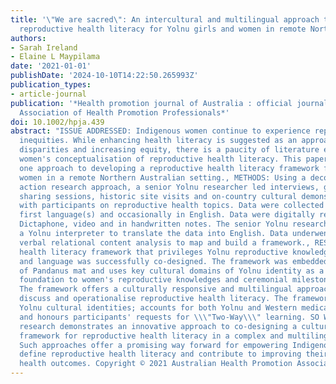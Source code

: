 ```yaml
---
title: '\"We are sacred\": An intercultural and multilingual approach to understanding
  reproductive health literacy for Yolnu girls and women in remote Northern Australia.'
authors:
- Sarah Ireland
- Elaine L Maypilama
date: '2021-01-01'
publishDate: '2024-10-10T14:22:50.265993Z'
publication_types:
- article-journal
publication: '*Health promotion journal of Australia : official journal of Australian
  Association of Health Promotion Professionals*'
doi: 10.1002/hpja.439
abstract: "ISSUE ADDRESSED: Indigenous women continue to experience reproductive health
  inequities. While enhancing health literacy is suggested as an approach for reducing
  disparities and increasing equity, there is a paucity of literature exploring Indigenous
  women's conceptualisation of reproductive health literacy. This paper demonstrates
  one approach to developing a reproductive health literacy framework for Yolnu (Indigenous)
  women in a remote Northern Australian setting., METHODS: Using a decolonising participatory
  action research approach, a senior Yolnu researcher led interviews, group story
  sharing sessions, historic site visits and on-country cultural demonstration sessions
  with participants on reproductive health topics. Data were collected in the participants'
  first language(s) and occasionally in English. Data were digitally recorded on camera,
  Dictaphone, video and in handwritten notes. The senior Yolnu researcher worked with
  a Yolnu interpreter to translate the data into English. Data underwent a progressive
  verbal relational content analysis to map and build a framework., RESULTS: A reproductive
  health literacy framework that privileges Yolnu reproductive knowledge, practices
  and language was successfully co-designed. The framework was embedded in the metaphor
  of Pandanus mat and uses key cultural domains of Yolnu identity as a connecting
  foundation to women's reproductive knowledges and ceremonial milestones., CONCLUSIONS:
  The framework offers a culturally responsive and multilingual approach to sensitively
  discuss and operationalise reproductive health literacy. The framework empowers
  Yolnu cultural identities; accounts for both Yolnu and Western medical knowledges;
  and honours participants' requests for \\\"Two-Way\\\" learning. SO WHAT?: This
  research demonstrates an innovative approach to co-designing a culturally responsive
  framework for reproductive health literacy in a complex and multilingual context.
  Such approaches offer a promising way forward for empowering Indigenous women to
  define reproductive health literacy and contribute to improving their reproductive
  health outcomes. Copyright © 2021 Australian Health Promotion Association."
---
```

